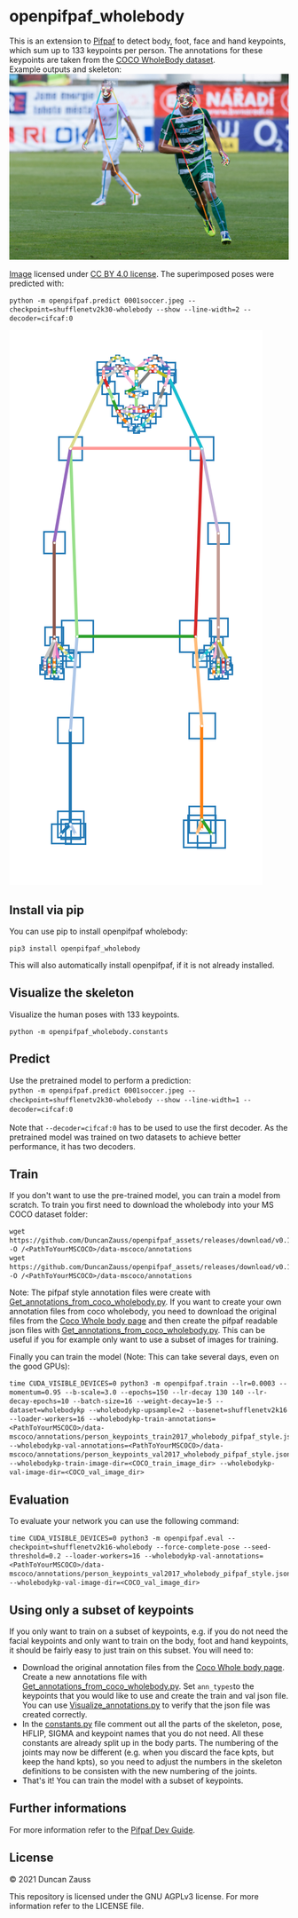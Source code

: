 # openpifpaf_wholebody
This is an extension to [Pifpaf](https://github.com/vita-epfl/openpifpaf) to detect body, foot, face and hand keypoints, which sum up to 133 keypoints per person. The annotations for these keypoints are taken from the [COCO WholeBody dataset](https://github.com/jin-s13/COCO-WholeBody). <br/> Example outputs and skeleton:
![Soccer players with superimposed predictions](/docs/0001soccer.jpeg.predictions.png)

[Image](https://de.wikipedia.org/wiki/Kamil_Vacek#/media/Datei:Kamil_Vacek_20200627.jpg) licensed under [CC BY 4.0 license](https://creativecommons.org/licenses/by/4.0/).
The superimposed poses were predicted with:
```
python -m openpifpaf.predict 0001soccer.jpeg --checkpoint=shufflenetv2k30-wholebody --show --line-width=2 --decoder=cifcaf:0
```

![Skeleton](/docs/skeleton_wholebody.png)

## Install via pip
You can use pip to install openpifpaf wholebody:
```
pip3 install openpifpaf_wholebody
```
This will also automatically install openpifpaf, if it is not already installed.

## Visualize the skeleton
Visualize the human poses with 133 keypoints.
```
python -m openpifpaf_wholebody.constants
```

## Predict
Use the pretrained model to perform a prediction:<br/>
`python -m openpifpaf.predict 0001soccer.jpeg --checkpoint=shufflenetv2k30-wholebody --show --line-width=1 --decoder=cifcaf:0`
<br/> <br/> Note that `--decoder=cifcaf:0` has to be used to use the first decoder. As the pretrained model was trained on two datasets to achieve better performance, it has two decoders.

## Train
If you don't want to use the pre-trained model, you can train a model from scratch.
To train you first need to download the wholebody into your MS COCO dataset folder:
```
wget https://github.com/DuncanZauss/openpifpaf_assets/releases/download/v0.1.0/person_keypoints_train2017_wholebody_pifpaf_style.json -O /<PathToYourMSCOCO>/data-mscoco/annotations
wget https://github.com/DuncanZauss/openpifpaf_assets/releases/download/v0.1.0/person_keypoints_val2017_wholebody_pifpaf_style.json -O /<PathToYourMSCOCO>/data-mscoco/annotations
```
Note: The pifpaf style annotation files were create with [Get_annotations_from_coco_wholebody.py](/openpifpaf_wholebody/Helper_scripts/Get_annotations_from_coco_wholebody.py). If you want to create your own annotation files from coco wholebody, you need to download the original files from the [Coco Whole body page](https://github.com/jin-s13/COCO-WholeBody#download) and then create the pifpaf readable json files with [Get_annotations_from_coco_wholebody.py](/openpifpaf_wholebody/Helper_scripts/Get_annotations_from_coco_wholebody.py). This can be useful if you for example only want to use a subset of images for training.

Finally you can train the model (Note: This can take several days, even on the good GPUs):<br/>
```
time CUDA_VISIBLE_DEVICES=0 python3 -m openpifpaf.train --lr=0.0003 --momentum=0.95 --b-scale=3.0 --epochs=150 --lr-decay 130 140 --lr-decay-epochs=10 --batch-size=16 --weight-decay=1e-5 --dataset=wholebodykp --wholebodykp-upsample=2 --basenet=shufflenetv2k16 --loader-workers=16 --wholebodykp-train-annotations=<PathToYourMSCOCO>/data-mscoco/annotations/person_keypoints_train2017_wholebody_pifpaf_style.json --wholebodykp-val-annotations=<PathToYourMSCOCO>/data-mscoco/annotations/person_keypoints_val2017_wholebody_pifpaf_style.json --wholebodykp-train-image-dir=<COCO_train_image_dir> --wholebodykp-val-image-dir=<COCO_val_image_dir>
```

## Evaluation
To evaluate your network you can use the following command:<br/>
```
time CUDA_VISIBLE_DEVICES=0 python3 -m openpifpaf.eval --checkpoint=shufflenetv2k16-wholebody --force-complete-pose --seed-threshold=0.2 --loader-workers=16 --wholebodykp-val-annotations=<PathToYourMSCOCO>/data-mscoco/annotations/person_keypoints_val2017_wholebody_pifpaf_style.json --wholebodykp-val-image-dir=<COCO_val_image_dir>
```

## Using only a subset of keypoints
If you only want to train on a subset of keypoints, e.g. if you do not need the facial keypoints and only want to train on the body, foot and hand keypoints, it should be fairly easy to just train on this subset. You will need to:
- Download the original annotation files from the [Coco Whole body page](https://github.com/jin-s13/COCO-WholeBody#download). Create a new annotations file with [Get_annotations_from_coco_wholebody.py](/Helper_scripts/Get_annotations_from_coco_wholebody.py). Set `ann_types`to the keypoints that you would like to use and create the train and val json file. You can use [Visualize_annotations.py](/Helper_scripts/Visualize_annotations.py.py) to verify that the json file was created correctly.
- In the [constants.py](/openpifpaf_wholebody/constants.py) file comment out all the parts of the skeleton, pose, HFLIP, SIGMA and keypoint names that you do not need. All these constants are already split up in the body parts. The numbering of the joints may now be different (e.g. when you discard the face kpts, but keep the hand kpts), so you need to adjust the numbers in the skeleton definitions to be consisten with the new numbering of the joints.
- That's it! You can train the model with a subset of keypoints.

## Further informations
For more information refer to the [Pifpaf Dev Guide](https://vita-epfl.github.io/openpifpaf/dev/intro.html).

## License
© 2021 Duncan Zauss

This repository is licensed under the GNU AGPLv3 license. For more information refer to the LICENSE file.
